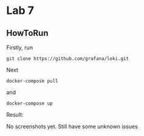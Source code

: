# Lab 7
## HowToRun

Firstly, run 
```
git clone https://github.com/grafana/loki.git
```
Next
```
docker-compose pull
```
and 
```
docker-compose up
```
Result:

No screenshots yet. Still have some unknown issues
